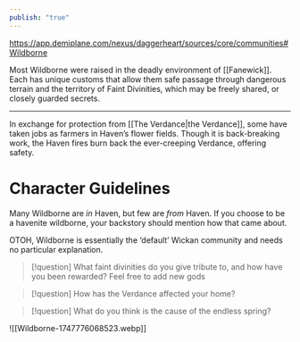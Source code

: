 ```yaml
---
publish: "true"
---
```

https://app.demiplane.com/nexus/daggerheart/sources/core/communities#Wildborne

Most Wildborne were raised in the deadly environment of [[Fanewick]]. Each has unique customs that allow them safe passage through dangerous terrain and the territory of Faint Divinities, which may be freely shared, or closely guarded secrets.

---
 
 In exchange for protection from [[The Verdance|the Verdance]], some have taken jobs as farmers in Haven’s flower fields. Though it is back-breaking work, the Haven fires burn back the ever-creeping Verdance, offering safety.

# Character Guidelines
Many Wildborne are *in* Haven, but few are *from* Haven. If you choose to be a havenite wildborne, your backstory should mention how that came about.

OTOH, Wildborne is essentially the ‘default’ Wickan community and needs no particular explanation.

> [!question] What faint divinities do you give tribute to, and how have you been rewarded?
> Feel free to add new gods

> [!question] How has the Verdance affected your home?

> [!question] What do you think is the cause of the endless spring?

![[Wildborne-1747776068523.webp]]